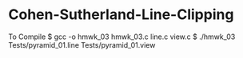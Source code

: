 # Cohen-Sutherland-Line-Clipping

To Compile
$ gcc -o hmwk_03 hmwk_03.c line.c view.c
$ ./hmwk_03 Tests/pyramid_01.line Tests/pyramid_01.view

